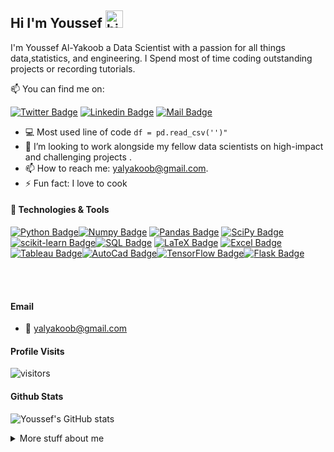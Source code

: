 ## Hi I'm Youssef <img src="https://user-images.githubusercontent.com/1303154/88677602-1635ba80-d120-11ea-84d8-d263ba5fc3c0.gif" width="28px" alt="hi">

I'm Youssef Al-Yakoob a Data Scientist with a passion for all things data,statistics, and engineering. I Spend most of time coding outstanding projects or recording tutorials.

:mailbox: You can find me on:

[![Twitter Badge](https://img.shields.io/badge/-@yalyakoob1-1ca0f1?style=flat&labelColor=1ca0f1&logo=twitter&logoColor=white&link=https://twitter.com/Ipenywis)](https://twitter.com/yalyakoob1) [![Linkedin Badge](https://img.shields.io/badge/-youssefalyakoob-0e76a8?style=flat&labelColor=0e76a8&logo=linkedin&logoColor=white)](https://www.linkedin.com/in/youssefalyakoob/) [![Mail Badge](https://img.shields.io/badge/-yalyakoob@gmail.com-c0392b?style=flat&labelColor=c0392b&logo=gmail&logoColor=white)](mailto:islempenywis@gmail.com)

<!-- TODO: Add last video link -->

  
- :computer: Most used line of code `df = pd.read_csv('')"`
- 🤔 I’m looking to work alongside my fellow data scientists on         high-impact and challenging projects .
- 📫 How to reach me: yalyakoob@gmail.com.
- ⚡ Fun fact: I love to cook

#### :wrench: Technologies & Tools

<!-- TODO: Make technologies links takes you to repositories -->

[![Python Badge](https://img.shields.io/badge/-Python-3776AB?style=for-the-badge&labelColor=black&logo=python&logoColor=3776AB)](#)[![Numpy Badge](https://img.shields.io/badge/-NumPy-013243?style=for-the-badge&labelColor=black&logo=NumPy&logoColor=013243)](#) [![Pandas Badge](https://img.shields.io/badge/-pandas-150458?style=for-the-badge&labelColor=black&logo=pandas&logoColor=150458)](#) [![SciPy Badge](https://img.shields.io/badge/-scipy-8CAAE6?style=for-the-badge&labelColor=black&logo=SciPy&logoColor=8CAAE6)](#) [![scikit-learn Badge](https://img.shields.io/badge/-scikit--learn-F7931E?style=for-the-badge&labelColor=black&logo=scikitlearn&logoColor=F7931E)](#)[![SQL Badge](https://img.shields.io/badge/-SQL-CC2927?style=for-the-badge&labelColor=black&logo=microsoftsqlserver&logoColor=CC2927)](#) [![LaTeX Badge](https://img.shields.io/badge/-LaTeX-008080?style=for-the-badge&labelColor=black&logo=latex&logoColor=#008080)](#) [![Excel Badge](https://img.shields.io/badge/-Excel-217346?style=for-the-badge&labelColor=black&logo=microsoftexcel&logoColor=217346)](#) [![Tableau Badge](https://img.shields.io/badge/-Tableau-E97627?style=for-the-badge&labelColor=black&logo=tableau&logoColor=E97627)](#)[![AutoCad Badge](https://img.shields.io/badge/-Autodesk-0696D7?style=for-the-badge&labelColor=black&logo=autodesk&logoColor=0696D7)](#)[![TensorFlow Badge](https://img.shields.io/badge/-TensorFlow-FF6F00?style=for-the-badge&labelColor=black&logo=tensorflow&logoColor=FF6F00)](#)[![Flask Badge](https://img.shields.io/badge/-Flask-000000?style=for-the-badge&labelColor=black&logo=flask&logoColor=#000000)](#)



<br />
<br />

#### Email
  - :email: yalyakoob@gmail.com


#### Profile Visits 

![visitors](https://visitor-badge.glitch.me/badge?page_id=yalyakoob.yalyakoob)

#### Github Stats

![Youssef's GitHub stats](https://github-readme-stats.vercel.app/api?username=yalyakoob&hide=contribs,prs&show_icons=true&theme=dark&count_private=true)


<details>
<summary>
  More stuff about me
</summary>

<br >




#### Coding Stats

<!--START_SECTION:waka-->

<!--END_SECTION:waka-->



</details>




